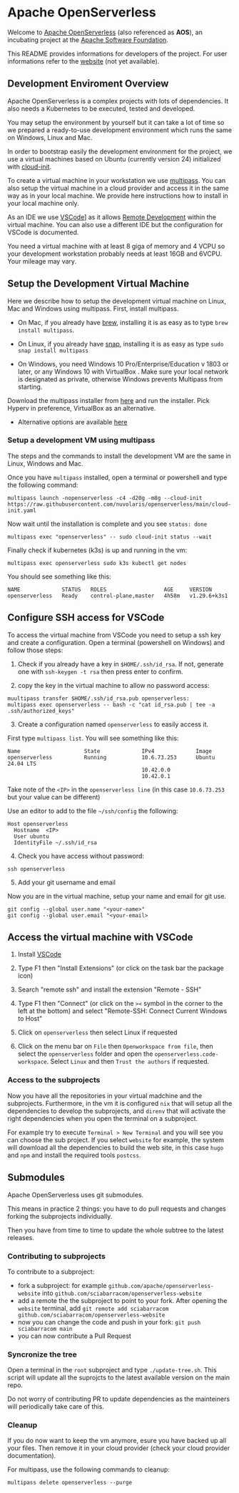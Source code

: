 # Apache OpenServerless

Welcome to [Apache OpenServerless](https://cwiki.apache.org/confluence/display/INCUBATOR/OpenServerlessProposal) (also referenced as **AOS**), an incubating project at the [Apache Software Foundation](https://www.apache.org).

This README provides informations for developers of the project. For user informations refer to the [website](https://openserverless.apache.org) (not yet available).

## Development Enviroment Overview

Apache OpenServerless is a complex projects with lots of dependencies. It also needs a Kubernetes to be executed, tested and developed.

You may setup the environment by yourself but it can take a lot of time so we prepared a ready-to-use development environment which runs the same on Windows, Linux and Mac.

In order to bootstrap easily the development environment for the project, we use a virtual machines based on Ubuntu (currently version 24) initialized with [cloud-init](https://cloud-init.io/). 

To create a virtual machine in your workstation we use [multipass](https://multipass.run/). You can also setup the virtual machine in a cloud provider and access it in the same way as in your local  machine. We provide here instructions how to install in your local machine only.

As an IDE we use [VSCode](https://code.visualstudio.com/)] as it allows [Remote Development](https://code.visualstudio.com/docs/remote/remote-overview) within the virtual machine. You can also use a different IDE but the configuration for VSCode is documented.

You need a virtual machine with at least 8 giga of memory and 4 VCPU so your development workstation probably needs at least 16GB and 6VCPU. Your mileage may vary.

## Setup the Development Virtual Machine

Here we describe how to setup the development virtual machine on Linux, Mac and Windows using multipass. First, install multipass.

- On Mac, if you already have [brew](https://brew.sh/), installing it is as easy as to type `brew install multipass`.

- On Linux, if you already have [snap](https://snapcraft.io/), installing it is as easy as type `sudo snap install multipass`

- On Windows, you need Windows 10 Pro/Enterprise/Education v 1803 or later, or any Windows 10 with VirtualBox . Make sure your local network is designated as private, otherwise Windows prevents Multipass from starting.

Download the multipass installer from [here](https://multipass.run/download/windows) and run the installer. Pick Hyperv in preference, VirtualBox as an alternative.

- Alternative options are available  [here](https://multipass.run/install)


### Setup a development VM using multipass

The steps and the commands to install the development VM are the same in Linux, Windows and Mac.

Once you have `multipass` installed, open a terminal or powershell and type the following command:

```
multipass launch -nopenserverless -c4 -d20g -m8g --cloud-init https://raw.githubusercontent.com/nuvolaris/openserverless/main/cloud-init.yaml
```

Now wait until the installation is complete and you see `status: done`

```
multipass exec "openserverless" -- sudo cloud-init status --wait
```

Finally check if kubernetes (k3s) is up and running in the vm:

```
multipass exec openserverless sudo k3s kubectl get nodes
```

You should see something like this:

```
NAME             STATUS   ROLES                  AGE     VERSION
openserverless   Ready    control-plane,master   4h58m   v1.29.6+k3s1
```

## Configure SSH access for VSCode

To access the virtual machine from VSCode you need to setup a ssh key and create a configuration. Open a terminal (powershell on Windows) and follow those steps:

1. Check if you already have a key in `$HOME/.ssh/id_rsa`. If not, generate one with  `ssh-keygen -t rsa` then press enter to confirm.

2. copy the key in the virtual machine to allow no password access:

```
muultipass transfer $HOME/.ssh/id_rsa.pub openserverless:
multipass exec openserverless -- bash -c "cat id_rsa.pub | tee -a .ssh/authorized_keys"
```

3. Create a configuration named `openserverless` to easily access it.

First type `multipass list`. You will see something like this:

```
Name                    State             IPv4             Image
openserverless          Running           10.6.73.253      Ubuntu 24.04 LTS
                                          10.42.0.0
                                          10.42.0.1
```

Take note of the `<IP>` in the `openserverless line` (in this case `10.6.73.253` but your value can be different)

Use an editor to add to the file `~/ssh/config` the following:

```
Host openserverless
  Hostname  <IP>
  User ubuntu
  IdentityFile ~/.ssh/id_rsa
```

4. Check you have access without password:

```
ssh openserverless
```

5. Add your git username and email

Now you are in the virtual machine, setup your name and email for git use.

```
git config --global user.name "<your-name>"
git config --global user.email "<your-email>
```

## Access the virtual machine with VSCode

1. Install [VSCode](https://code.visualstudio.com/)

2. Type F1 then "Install Extensions" (or click on the task bar the package icon)

3. Search "remote ssh" and install the extension "Remote - SSH"

4. Type F1 then "Connect" (or click on the `><` symbol in the corner to the left at the bottom) and select "Remote-SSH: Connect Current Windows to Host" 

5. Click on `openserverless` then select Linux if requested

6. Click on the menu bar on `File` then `Openworkspace from file`, then select the `openserverless` folder and open the `openserverless.code-workspace`. Select `Linux` and then `Trust the authors` if requested.


### Access to the subprojects

Now you have all the repositories in your virtual madchine and the subprojects. Furthermore, in the vm it is configured `nix` that will setup all the dependencies to develop the subprojects, and `direnv` that will activate the right dependencies when you open the terminal on a subproject.

For example try to execute `Terminal > New Terminal`  and you will see you can choose the sub project. If you select `website` for example, the system will download all the dependencies to build the web site, in this case `hugo` and `npm` and install the required tools `postcss`.


## Submodules

Apache OpenServerless uses git submodules.

This means in practice 2 things: you have to do pull requests and changes forking the subprojects individually. 

Then you have from time to time to update the whole subtree to the latest releases.

### Contributing to subprojects

To contribute to a subproject:

- fork a subproject: for example `github.com/apache/openserverless-website` into `github.com/sciabarracom/openserverless-website`
- add a remote the the subproject to point to your fork. After opening the `website` terminal, add `git remote add sciabarracom github.com/sciabarracom/openserverless-website`
- now you can change the code and push in your fork: `git push sciabarracom main`
- you can now contribute a Pull Request

### Syncronize the tree

Open a terminal in the `root` subproject and type `./update-tree.sh`. This script will update all the suprojcts to the latest available version on the main repo.

Do not worry of contributing PR to update dependencies as the mainteiners will periodically take care of this. 

### Cleanup

If you do now want to keep the vm anymore,   esure you have backed up all your files. Then remove it in your cloud provider (check your cloud provider documentation). 

For multipass, use the following commands to cleanup:

```
multipass delete openserverless --purge
```

